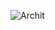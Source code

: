 
![Archit](https://github.com/jamallasomasekhar/nodejsbuilddevops/assets/65691513/378b4cdb-422e-4b90-91db-322aa28f9d6f)
